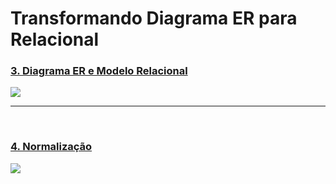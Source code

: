 # Transformando Diagrama ER para Relacional

### [3. Diagrama ER e Modelo Relacional](https://github.com/LeonarDev/Autoplay/tree/main/back-end/modelagem_db/2.DER_para_Rel/curso3)

<img src="https://github.com/LeonarDev/Autoplay/blob/main/back-end/modelagem_db/2.DER_para_MRel/curso3/imagens/exercicio3.png?raw=true" />

<!-- ##### Diagrama Entidade Relacionamento - Livraria -->

<hr>
<br>

### [4. Normalização](https://github.com/LeonarDev/Autoplay/tree/main/back-end/modelagem_db/2.DER_para_Rel/curso4)

<img src="https://github.com/LeonarDev/Autoplay/blob/main/back-end/modelagem_db/2.DER_para_MRel/curso3/imagens/exercicio3.png?raw=true" />

<!-- ##### Diagrama Entidade Relacionamento - Corporativo -->
